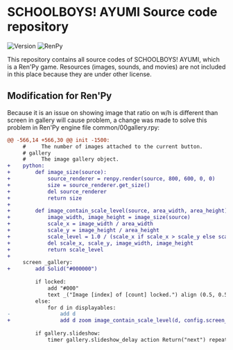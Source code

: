 # SCHOOLBOYS! AYUMI Source code repository

![Version](https://img.shields.io/badge/Version-2.3.0562.0-green.svg?style=flat-square)
![RenPy](https://img.shields.io/badge/RenPy-7.2.2.491-green.svg?style=flat-square)

This repository contains all source codes of SCHOOLBOYS! AYUMI, which is a Ren'Py game. Resources (images, sounds, and movies) are not included in this place because they are under other license.

## Modification for Ren'Py

Because it is an issue on showing image that ratio on w/h is different than screen in gallery will cause problem, a change was made to solve this problem in Ren'Py engine file common/00gallery.rpy:

```patch
@@ -566,14 +566,30 @@ init -1500:
     #     The number of images attached to the current button.
     # gallery
     #     The image gallery object.
+    python:
+        def image_size(source):
+            source_renderer = renpy.render(source, 800, 600, 0, 0)
+            size = source_renderer.get_size()
+            del source_renderer
+            return size
+        
+        def image_contain_scale_level(source, area_width, area_height):
+            image_width, image_height = image_size(source)
+            scale_x = image_width / area_width
+            scale_y = image_height / area_height
+            scale_level = 1.0 / (scale_x if scale_x > scale_y else scale_y)
+            del scale_x, scale_y, image_width, image_height
+            return scale_level
+
     screen _gallery:
+        add Solid("#000000")
 
         if locked:
             add "#000"
             text _("Image [index] of [count] locked.") align (0.5, 0.5)
         else:
             for d in displayables:
-                add d
+                add d zoom image_contain_scale_level(d, config.screen_width, config.screen_height)
 
         if gallery.slideshow:
             timer gallery.slideshow_delay action Return("next") repeat True

```